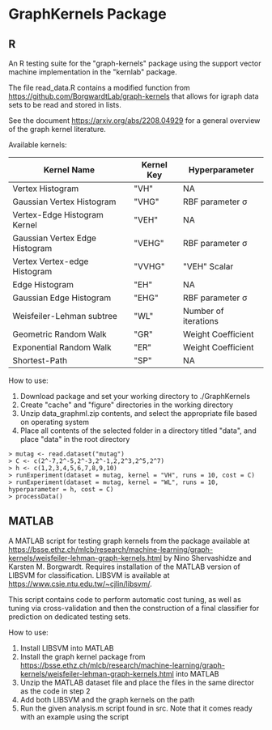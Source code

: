 # GraphKernels Package

## R

An R testing suite for the "graph-kernels" package using the support vector machine implementation in the "kernlab" package.

The file read_data.R contains a modified function from https://github.com/BorgwardtLab/graph-kernels
that allows for igraph data sets to be read and stored in lists.

See the document https://arxiv.org/abs/2208.04929 for a general overview of the graph kernel literature.


Available kernels:

| Kernel Name                    | Kernel Key | Hyperparameter       |
| ------------------------------ | ---------- | -------------------- |
| Vertex Histogram               | "VH"       | NA                   | 
| Gaussian Vertex Histogram      | "VHG"      | RBF parameter &#963; |
| Vertex-Edge Histogram Kernel   | "VEH"      | NA                   |
| Gaussian Vertex Edge Histogram | "VEHG"     | RBF parameter &#963; |
| Vertex Vertex-edge Histogram   | "VVHG"     | "VEH" Scalar         | 
| Edge Histogram                 | "EH"       | NA                   |
| Gaussian Edge Histogram        | "EHG"      | RBF parameter &#963; |
| Weisfeiler-Lehman subtree      | "WL"       | Number of iterations |
| Geometric Random Walk          | "GR"       | Weight Coefficient   |
| Exponential Random Walk        | "ER"       | Weight Coefficient   | 
| Shortest-Path                  | "SP"       | NA                   |


How to use:

1. Download package and set your working directory to ./GraphKernels
2. Create "cache" and "figure" directories in the working directory
3. Unzip data_graphml.zip contents, and select the appropriate file based on operating system
4. Place all contents of the selected folder in a directory titled "data", and place "data" in the root directory

```
> mutag <- read.dataset("mutag")
> C <- c(2^-7,2^-5,2^-3,2^-1,2,2^3,2^5,2^7)
> h <- c(1,2,3,4,5,6,7,8,9,10)
> runExperiment(dataset = mutag, kernel = "VH", runs = 10, cost = C)
> runExperiment(dataset = mutag, kernel = "WL", runs = 10, hyperparameter = h, cost = C)
> processData()
```

## MATLAB

A MATLAB script for testing graph kernels from the package available at https://bsse.ethz.ch/mlcb/research/machine-learning/graph-kernels/weisfeiler-lehman-graph-kernels.html by Nino Shervashidze and Karsten M. Borgwardt. Requires installation of the MATLAB version of LIBSVM for classification. LIBSVM is available at https://www.csie.ntu.edu.tw/~cjlin/libsvm/.

This script contains code to perform automatic cost tuning, as well as tuning via cross-validation and then the construction of a final classifier for prediction on dedicated testing sets.

How to use:
1. Install LIBSVM into MATLAB
2. Install the graph kernel package from https://bsse.ethz.ch/mlcb/research/machine-learning/graph-kernels/weisfeiler-lehman-graph-kernels.html into MATLAB
3. Unzip the MATLAB dataset file and place the files in the same director as the code in step 2
4. Add both LIBSVM and the graph kernels on the path
5. Run the given analysis.m script found in src. Note that it comes ready with an example using the script
